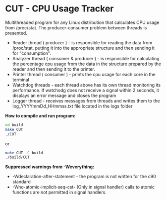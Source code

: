 # CUT - CPU Usage Tracker

Multithreaded program for any Linux distribution that calculates CPU usage from /proc/stat.
The producer-consumer problem between threads is presented.
- Reader thread ( producer ) - is responsible for reading the data from /proc/stat, putting it into the appropriate structure and then sending it for "consumption".
- Analyzer thread ( consumer & producer ) - is responsible for calculating the percentage cpu usage from the data in the structure prepared by the reader and then sending it to the printer.
- Printer thread ( consumer ) - prints the cpu usage for each core in the terminal
- Watchdog threads - each thread above has its own thread monitoring its performance. If watchodg does not receive a signal within 2 seconds, it displays an error message and closes the program
- Logger thread - receives messages from threads and writes them to the log_YYYYmmDd_HHmmss.txt file located in the logs folder

**How to compile and run program:**
```sh
cd build
make CUT
./CUT
```
or
```sh
make CUT -C build
./build/CUT
```

**Suppressed warnings from -Weverything:**
- -Wdeclaration-after-statement - the program is not written for the c90 standard
- -Wno-atomic-implicit-seq-cst- (Only in signal handler) calls to atomic functions are not permitted in signal handlers.

